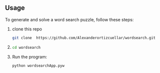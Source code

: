 
## Usage

To generate and solve a word search puzzle, follow these steps:

1. clone this repo

   ```bash
   git clone  https://github.com/Alexanderortizcuellar/wordsearch.git
   ```

3. ```bash
   cd wordsearch
   ```
   
6. Run the program:

    ```bash
    python wordsearchApp.pyw
    ```
